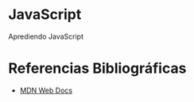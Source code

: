 # **JavaScript**
Aprediendo JavaScript

# **Referencias Bibliográficas**

- [MDN Web Docs](https://developer.mozilla.org/es/)